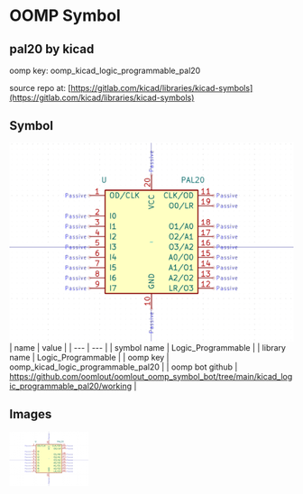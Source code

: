 # OOMP Symbol  
## pal20  by kicad  
  
oomp key: oomp_kicad_logic_programmable_pal20  
  
source repo at: [https://gitlab.com/kicad/libraries/kicad-symbols](https://gitlab.com/kicad/libraries/kicad-symbols)  
## Symbol  
  
[![working.png](working_600.png)](working.png)  
| name | value | 
| --- | --- | 
| symbol name | Logic_Programmable | 
| library name | Logic_Programmable | 
| oomp key | oomp_kicad_logic_programmable_pal20 | 
| oomp bot github | https://github.com/oomlout/oomlout_oomp_symbol_bot/tree/main/kicad_logic_programmable_pal20/working | 
## Images  
  
[![working.png](working_140.png)](working.png)  
